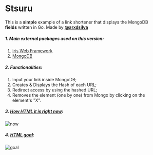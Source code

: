 # Stsuru

This is a **simple** example of a link shortener that displays the MongoDB **fields** written in Go. Made by **[@arxdsilva](https://twitter.com/arxdsilva)**

##### 1. Main external packages used on this version:
1. [Iris Web Framework](http://iris-go.com)
2. [MongoDB](https://gopkg.in/mgo.v2)

##### 2. Functionalities:
1. Input your link inside MongoDB;
2. Creates & Displays the Hash of each URL;
3. Redirect access by using the hashed URL;
4. Removes the element (one by one) from Mongo by clicking on the element's "X".

##### 3. [How HTML it is right now](https://github.com/ArxdSilva/Stsuru/blob/master/templates/mypage.html):
![now](https://ia601501.us.archive.org/13/items/ScreenShot20160822At4.44.59PM/Screen%20Shot%202016-08-22%20at%204.46.17%20PM.png)

##### 4. [HTML goal](https://github.com/ArxdSilva/Stsuru/blob/master/index.html):
![goal](https://ia601501.us.archive.org/13/items/ScreenShot20160822At4.44.59PM/Screen%20Shot%202016-08-22%20at%204.44.59%20PM.png)
